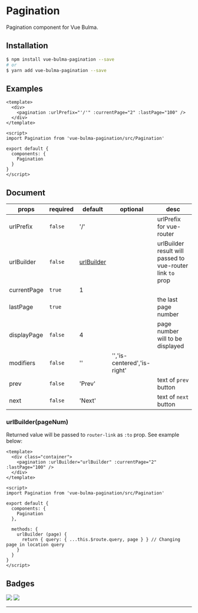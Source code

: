 # Pagination

Pagination component for Vue Bulma.

## Installation

```sh
$ npm install vue-bulma-pagination --save
# or
$ yarn add vue-bulma-pagination --save
```

## Examples

```vue
<template>
  <div>
    <pagination :urlPrefix="'/'" :currentPage="2" :lastPage="100" />
  </div>
</template>

<script>
import Pagination from 'vue-bulma-pagination/src/Pagination'

export default {
  components: {
    Pagination
  }
}
</script>
```
## Document

| props       | required | default                   | optional                    | desc                             |
| ----------- | -------- | --------------------------| --------------------------- | -------------------------------- |
| urlPrefix   | `false`  | '/'                       |                             | urlPrefix for vue-router         |
| urlBuilder  | `false`  | [urlBuilder](#urlbuilderpagenum) |                             | urlBuilder result will passed to vue-router link `to` prop        |
| currentPage | `true`   | 1                         |                             |                                  |
| lastPage    | `true`   |                           |                             | the last page number             |
| displayPage | `false`  | 4                         |                             | page number will to be displayed |
| modifiers   | `false`  | ''                        | '','is-centered','is-right' |                                  |
| prev        | `false`  | 'Prev'                    |                             | text of `prev` button            |
| next        | `false`  | 'Next'                    |                             | text of `next` button            |


### urlBuilder(pageNum)
Returned value will be passed to `router-link` as `:to` prop. See example below:
```vue
<template>
  <div class="container">
    <pagination :urlBuilder="urlBuilder" :currentPage="2" :lastPage="100" />
  </div>
</template>

<script>
import Pagination from 'vue-bulma-pagination/src/Pagination'

export default {
  components: {
    Pagination
  },

  methods: {
    urlBuilder (page) {
      return { query: { ...this.$route.query, page } } // Changing page in location query
    }
  }
}
</script>
```

## Badges

![](https://img.shields.io/badge/license-MIT-blue.svg)
![](https://img.shields.io/badge/status-dev-yellow.svg)

---
